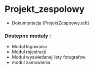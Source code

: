 # Projekt_zespolowy

* Dokumentacja (ProjektZespoowy.odt)

### Dostepne moduly :
* Moduł logowania
* Modul rejestracji
* Modul wyswietlanej listy fotografow
* modul zamowienia
